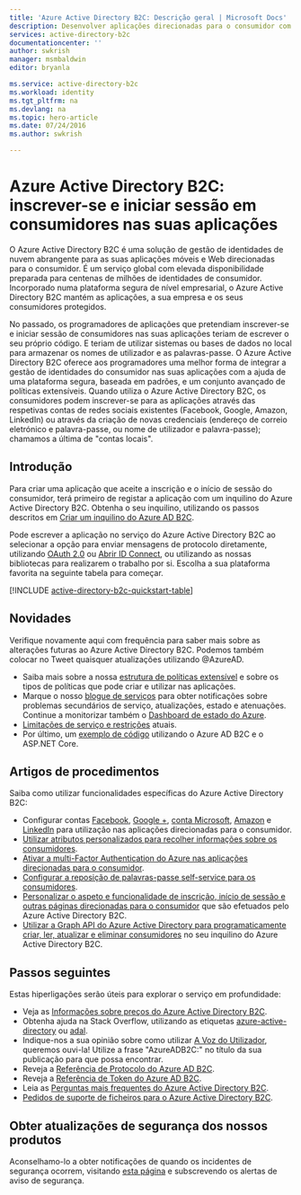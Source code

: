 ```yaml
---
title: 'Azure Active Directory B2C: Descrição geral | Microsoft Docs'
description: Desenvolver aplicações direcionadas para o consumidor com o Azure Active Directory B2C
services: active-directory-b2c
documentationcenter: ''
author: swkrish
manager: msmbaldwin
editor: bryanla

ms.service: active-directory-b2c
ms.workload: identity
ms.tgt_pltfrm: na
ms.devlang: na
ms.topic: hero-article
ms.date: 07/24/2016
ms.author: swkrish

---
```

# Azure Active Directory B2C: inscrever-se e iniciar sessão em consumidores nas suas aplicações
O Azure Active Directory B2C é uma solução de gestão de identidades de nuvem abrangente para as suas aplicações móveis e Web direcionadas para o consumidor. É um serviço global com elevada disponibilidade preparada para centenas de milhões de identidades de consumidor. Incorporado numa plataforma segura de nível empresarial, o Azure Active Directory B2C mantém as aplicações, a sua empresa e os seus consumidores protegidos.

No passado, os programadores de aplicações que pretendiam inscrever-se e iniciar sessão de consumidores nas suas aplicações teriam de escrever o seu próprio código. E teriam de utilizar sistemas ou bases de dados no local para armazenar os nomes de utilizador e as palavras-passe. O Azure Active Directory B2C oferece aos programadores uma melhor forma de integrar a gestão de identidades do consumidor nas suas aplicações com a ajuda de uma plataforma segura, baseada em padrões, e um conjunto avançado de políticas extensíveis. Quando utiliza o Azure Active Directory B2C, os consumidores podem inscrever-se para as aplicações através das respetivas contas de redes sociais existentes (Facebook, Google, Amazon, LinkedIn) ou através da criação de novas credenciais (endereço de correio eletrónico e palavra-passe, ou nome de utilizador e palavra-passe); chamamos a última de "contas locais".

## Introdução
Para criar uma aplicação que aceite a inscrição e o início de sessão do consumidor, terá primeiro de registar a aplicação com um inquilino do Azure Active Directory B2C. Obtenha o seu inquilino, utilizando os passos descritos em [Criar um inquilino do Azure AD B2C](active-directory-b2c-get-started.md).

Pode escrever a aplicação no serviço do Azure Active Directory B2C ao selecionar a opção para enviar mensagens de protocolo diretamente, utilizando [OAuth 2.0](active-directory-b2c-reference-protocols.md#oauth2-authorization-code-flow) ou [Abrir ID Connect](active-directory-b2c-reference-protocols.md#openid-connect-sign-in-flow), ou utilizando as nossas bibliotecas para realizarem o trabalho por si. Escolha a sua plataforma favorita na seguinte tabela para começar.

[!INCLUDE [active-directory-b2c-quickstart-table](../../includes/active-directory-b2c-quickstart-table.md)]

## Novidades
Verifique novamente aqui com frequência para saber mais sobre as alterações futuras ao Azure Active Directory B2C. Podemos também colocar no Tweet quaisquer atualizações utilizando @AzureAD.

* Saiba mais sobre a nossa [estrutura de políticas extensível](active-directory-b2c-reference-policies.md) e sobre os tipos de políticas que pode criar e utilizar nas aplicações.
* Marque o nosso [blogue de serviços](https://blogs.msdn.microsoft.com/azureadb2c/) para obter notificações sobre problemas secundários de serviço, atualizações, estado e atenuações. Continue a monitorizar também o [Dashboard de estado do Azure](https://azure.microsoft.com/status/).
* [Limitações de serviço e restrições](active-directory-b2c-limitations.md) atuais.
* Por último, um [exemplo de código](https://github.com/Azure-Samples/active-directory-dotnet-webapp-openidconnect-aspnetcore-b2c) utilizando o Azure AD B2C e o ASP.NET Core.

## Artigos de procedimentos
Saiba como utilizar funcionalidades específicas do Azure Active Directory B2C:

* Configurar contas [Facebook](active-directory-b2c-setup-fb-app.md), [Google +](active-directory-b2c-setup-goog-app.md), [conta Microsoft](active-directory-b2c-setup-msa-app.md), [Amazon](active-directory-b2c-setup-amzn-app.md) e [LinkedIn](active-directory-b2c-setup-li-app.md) para utilização nas aplicações direcionadas para o consumidor.
* [Utilizar atributos personalizados para recolher informações sobre os consumidores](active-directory-b2c-reference-custom-attr.md).
* [Ativar a multi-Factor Authentication do Azure nas aplicações direcionadas para o consumidor](active-directory-b2c-reference-mfa.md).
* [Configurar a reposição de palavras-passe self-service para os consumidores](active-directory-b2c-reference-sspr.md).
* [Personalizar o aspeto e funcionalidade de inscrição, início de sessão e outras páginas direcionadas para o consumidor](active-directory-b2c-reference-ui-customization.md) que são efetuados pelo Azure Active Directory B2C.
* [Utilizar a Graph API do Azure Active Directory para programaticamente criar, ler, atualizar e eliminar consumidores](active-directory-b2c-devquickstarts-graph-dotnet.md) no seu inquilino do Azure Active Directory B2C.

## Passos seguintes
Estas hiperligações serão úteis para explorar o serviço em profundidade:

* Veja as [Informações sobre preços do Azure Active Directory B2C](https://azure.microsoft.com/pricing/details/active-directory-b2c/).
* Obtenha ajuda na Stack Overflow, utilizando as etiquetas [azure-active-directory](http://stackoverflow.com/questions/tagged/azure-active-directory) ou [adal](http://stackoverflow.com/questions/tagged/adal).
* Indique-nos a sua opinião sobre como utilizar [A Voz do Utilizador](https://feedback.azure.com/forums/169401-azure-active-directory/), queremos ouvi-la! Utilize a frase "AzureADB2C:" no título da sua publicação para que possa encontrar.
* Reveja a [Referência de Protocolo do Azure AD B2C](active-directory-b2c-reference-protocols.md).
* Reveja a [Referência de Token do Azure AD B2C](active-directory-b2c-reference-tokens.md).
* Leia as [Perguntas mais frequentes do Azure Active Directory B2C](active-directory-b2c-faqs.md).
* [Pedidos de suporte de ficheiros para o Azure Active Directory B2C](active-directory-b2c-support.md).

## Obter atualizações de segurança dos nossos produtos
Aconselhamo-lo a obter notificações de quando os incidentes de segurança ocorrem, visitando [esta página](https://technet.microsoft.com/security/dd252948) e subscrevendo os alertas de aviso de segurança.

<!--HONumber=Sep16_HO3-->


